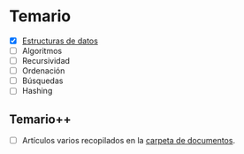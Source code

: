 # Temario

- [x] [Estructuras de datos](01-estructurasDeDatos/README.md)
- [ ] Algoritmos
- [ ] Recursividad
- [ ] Ordenación
- [ ] Búsquedas
- [ ] Hashing

## Temario++

- [ ] Artículos varios recopilados en la [carpeta de documentos](/documentos/README.md).
